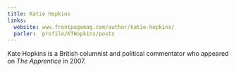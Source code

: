 ```yaml
---
title: Katie Hopkins
links:
  website: www.frontpagemag.com/author/katie-hopkins/
  parler:  profile/KTHopkins/posts
---
```


Kate Hopkins is a British columnist and political commentator who appeared on
_The Apprentice_ in 2007.
